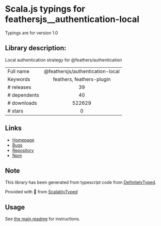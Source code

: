 
# Scala.js typings for feathersjs__authentication-local

Typings are for version 1.0

## Library description:
Local authentication strategy for @feathers/authentication

|                    |                 |
| ------------------ | :-------------: |
| Full name          | @feathersjs/authentication-local |
| Keywords           | feathers, feathers-plugin |
| # releases         | 39 |
| # dependents       | 40 |
| # downloads        | 522629 |
| # stars            | 0 |

## Links
- [Homepage](https://feathersjs.com)
- [Bugs](https://github.com/feathersjs/feathers/issues)
- [Repository](https://github.com/feathersjs/feathers)
- [Npm](https://www.npmjs.com/package/%40feathersjs%2Fauthentication-local)
    


## Note
This library has been generated from typescript code from [DefinitelyTyped](https://definitelytyped.org).

Provided with :purple_heart: from [ScalablyTyped](https://github.com/oyvindberg/ScalablyTyped)

## Usage
See [the main readme](../../readme.md) for instructions.


